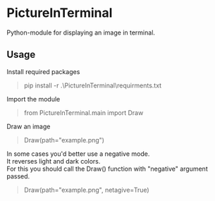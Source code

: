 # PictureInTerminal
Python-module for displaying an image in terminal.

## Usage

Install required packages
> pip install -r .\PictureInTerminal\requirments.txt

Import the module
> from PictureInTerminal.main import Draw

Draw an image
> Draw(path="example.png")

In some cases you'd better use a negative mode. <br>
It reverses light and dark colors.              <br>
For this you should call the Draw() function with "negative" argument passed.
> Draw(path="example.png", netagive=True)
